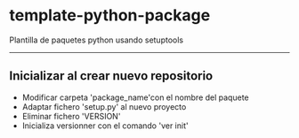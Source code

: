 # template-python-package
Plantilla de paquetes python usando setuptools


-----

## Inicializar al crear nuevo repositorio

- Modificar carpeta 'package_name'con el nombre del paquete
- Adaptar fichero 'setup.py' al nuevo proyecto
- Eliminar fichero 'VERSION'
- Inicializa versionner con el comando 'ver init'
